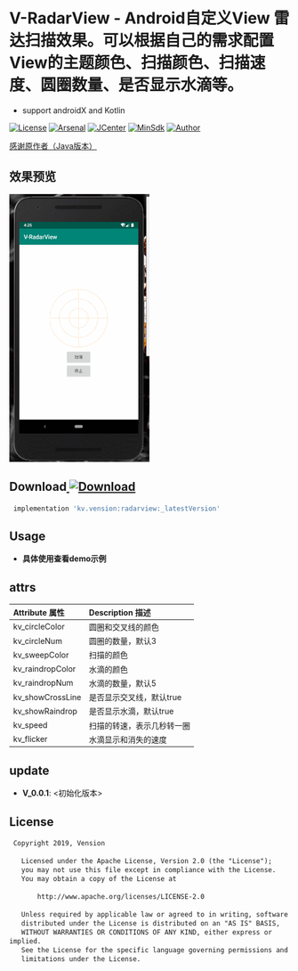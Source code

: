 # V-RadarView - Android自定义View 雷达扫描效果。可以根据自己的需求配置View的主题颜色、扫描颜色、扫描速度、圆圈数量、是否显示水滴等。
* support androidX and Kotlin

[![License](https://img.shields.io/badge/License%20-Apache%202-337ab7.svg)](https://www.apache.org/licenses/LICENSE-2.0)
[![Arsenal](https://img.shields.io/badge/Arsenal%20-%20VisualizerView-4cae4c.svg)](https://android-arsenal.com/details/1/6001)
[![JCenter](https://api.bintray.com/packages/vension/vensionCenter/V-VisualizerView/images/download.svg)](https://bintray.com/vension/vensionCenter/V-VisualizerView/_latestVersion)
[![MinSdk](https://img.shields.io/badge/%20MinSdk%20-%2016%2B%20-f0ad4e.svg)](https://android-arsenal.com/api?level=16)
[![Author](https://img.shields.io/badge/Author-Vension-orange.svg?style=flat-square)](https://img.shields.io/badge/Author-Vension-orange.svg?style=flat-square)

[感谢原作者（Java版本）](https://github.com/donkingliang/RadarView)

## 效果预览
<p>
    <img src="/GIF.gif" style="width: 50%;"/>
</p>

## Download[ ![Download](https://api.bintray.com/packages/vension/maven/RadarView/images/download.svg) ](https://bintray.com/vension/maven/RadarView/_latestVersion)
``` gradle
 implementation 'kv.vension:radarview:_latestVersion'
```

## Usage

* **具体使用查看demo示例**

## attrs

| Attribute 属性           | Description 描述 |
|:---				       |:---|
| kv_circleColor             | 圆圈和交叉线的颜色      |
| kv_circleNum             | 圆圈的数量，默认3         |
| kv_sweepColor           | 扫描的颜色    |
| kv_raindropColor           | 水滴的颜色   |
| kv_raindropNum            | 水滴的数量，默认5|
| kv_showCrossLine            | 是否显示交叉线，默认true |
| kv_showRaindrop           | 是否显示水滴，默认true |
| kv_speed              | 扫描的转速，表示几秒转一圈 |
| kv_flicker              | 水滴显示和消失的速度 |

## update
* **V_0.0.1**: <初始化版本>

## License
```
 Copyright 2019, Vension

   Licensed under the Apache License, Version 2.0 (the "License");
   you may not use this file except in compliance with the License.
   You may obtain a copy of the License at

       http://www.apache.org/licenses/LICENSE-2.0

   Unless required by applicable law or agreed to in writing, software
   distributed under the License is distributed on an "AS IS" BASIS,
   WITHOUT WARRANTIES OR CONDITIONS OF ANY KIND, either express or implied.
   See the License for the specific language governing permissions and
   limitations under the License.
```
